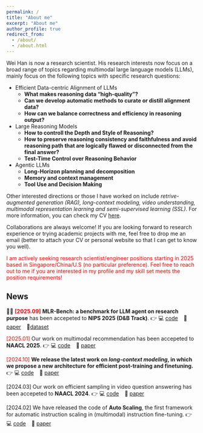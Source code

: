```yaml
---
permalink: /
title: "About me"
excerpt: "About me"
author_profile: true
redirect_from: 
  - /about/
  - /about.html
---
```


Wei Han is now a research scientist. His research interests now focus on a broad range of topics regarding multimodal large language models (LLMs), mainly focus on the following topics with specific research questions:
- Efficient Data-centric Alignment of LLMs
  - **What makes reasoning data “high-quality”?**
  - **Can we develop automatic methods to curate or distill alignment data?**
  - **How can we balance correctness and efficiency in reasoning output?**
- Large Reasoning Models
  - **How to controll the Depth and Style of Reasoning?**
  - **How to preserve reasoning consistency and faithfulness and avoid reasoning path that are logically flawed or disconnected from the final answer?**
  - **Test-Time Control over Reasoning Behavior**
- Agentic LLMs
  - **Long-Horizon planning and decomposition**
  - **Memory and context management**
  - **Tool Use and Decision Making**

Other interested directions or those I have worked on include *retrive-augmented generation (RAG), long-context modeling, video understanding, multimodal representation learning and semi-supervised learning (SSL)*. For more information, you can check my CV [here](https://Clement25.github.io/files/CV.pdf).


Collaborations are always welcome! If you are looking forward to research experience or trying academic projects with me, feel free to drop me an email (better to attach your CV or personal website so that I can get to know you well). 

<span style="color: red;"> I am actively seeking research scientist/engineer positions starting in 2025 based in Singapore/China/U.S (no particular preference). Feel free to reach out to me if you are interested in my profile and my skill set meets the position requirements! </span>

## News
🚀🚀  <span style="color:red"> **[2025.09]** </span> **MLR-Bench: a benchmark for LLM agent on research purpose** has been accepeted to **NIPS 2025 (D&B Track)**.
👉 💻 [code](https://github.com/chchenhui/mlr-bench/tree/main) &ensp; 📖 [paper](https://arxiv.org/pdf/2505.19955) &ensp; 🤗[dataset](https://huggingface.co/datasets/chchenhui/mlrbench-tasks)

<span style="color:red"> [2025.01] </span> Our work on multimodal recommendation has been accepeted to **NAACL 2025**.
👉 💻 [code](https://github.com/declare-lab/Sealing) &ensp; 📖 [paper](https://arxiv.org/pdf/2505.01255)


<span style="color:red"> [2024.10] </span> **We release the latest work on *long-context modeling*, in which we propose a new architecture for efficient post-training and finetuning.**
👉 💻 [code](https://github.com/Clement25/SharedLLM) &ensp; 📖 [paper](https://arxiv.org/pdf/2410.19318)


[2024.03] Our work on efficient sampling in video question answering has been accepeted to **NAACL 2024**.
👉 💻 [code](https://github.com/declare-lab/Sealing) &ensp; 📖 [paper](https://arxiv.org/pdf/2307.04192.pdf)

[2024.02] We have released the code of **Auto Scaling**, the first framework for automatic instruction scaling in (multimodal) instruction fine-tuning.
👉 💻 [code](https://github.com/declare-lab/Auto-Scaling) &ensp; 📖 [paper](https://arxiv.org/pdf/2402.14492.pdf)
